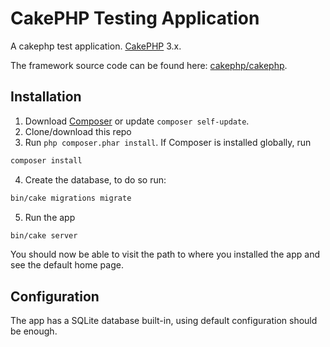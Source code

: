 # CakePHP Testing Application

A cakephp test application. [CakePHP](http://cakephp.org) 3.x.

The framework source code can be found here: [cakephp/cakephp](https://github.com/cakephp/cakephp).

## Installation

1. Download [Composer](http://getcomposer.org/doc/00-intro.md) or update `composer self-update`.
2. Clone/download this repo
3. Run `php composer.phar install`. If Composer is installed globally, run

```bash
composer install
```
4. Create the database, to do so run:

```bash
bin/cake migrations migrate
```

5. Run the app

```bash
bin/cake server
```


You should now be able to visit the path to where you installed the app and see the default home page.

## Configuration

The app has a SQLite database built-in, using default configuration should be enough.
